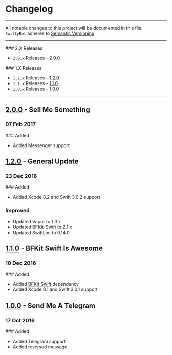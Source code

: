 Changelog
=========

---

All notable changes to this project will be documented in this file.<br>
`SwiftyBot` adheres to [Semantic Versioning](http://semver.org/).

---

### 2.X Releases
- `2.0.x` Releases - [2.0.0](#100)

### 1.X Releases
- `1.2.x` Releases - [1.2.0](#120)
- `1.1.x` Releases - [1.1.0](#110)
- `1.0.x` Releases - [1.0.0](#100)

---

## [2.0.0](https://github.com/FabrizioBrancati/SwiftyBot/releases/tag/2.0.0) - Sell Me Something
### 07 Feb 2017
### Added
- Added Messenger support


## [1.2.0](https://github.com/FabrizioBrancati/SwiftyBot/releases/tag/1.2.0) - General Update
### 23 Dec 2016
### Added
- Added Xcode 8.2 and Swift 3.0.2 support

### Improved
- Updated Vapor to 1.3.x
- Updated BFKit-Swift to 2.1.x
- Updated SwiftLint to 0.14.0


## [1.1.0](https://github.com/FabrizioBrancati/SwiftyBot/releases/tag/1.1.0) - BFKit Swift Is Awesome
### 10 Dec 2016
### Added
- Added [BFKit Swift](https://github.com/FabrizioBrancati/BFKit-Swift) dependency
- Added Xcode 8.1 and Swift 3.0.1 support


## [1.0.0](https://github.com/FabrizioBrancati/SwiftyBot/releases/tag/1.0.0) - Send Me A Telegram
### 17 Oct 2016
### Added
- Added Telegram support
- Added reversed message
